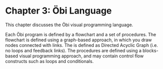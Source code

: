 # Chapter 3: Öbi Language

This chapter discusses the Öbi visual programming language. 

Each Öbi program is defined by a flowchart and a set of procedures. The flowchart is defined using a graph-based approach, in which you draw nodes connected with links. The is defined as Directed Acyclic Graph (i.e. no loops and feedback links). The procedures are defined using a blocks-based visual programming approach, and may contain control flow constructs such as loops and conditionals.

